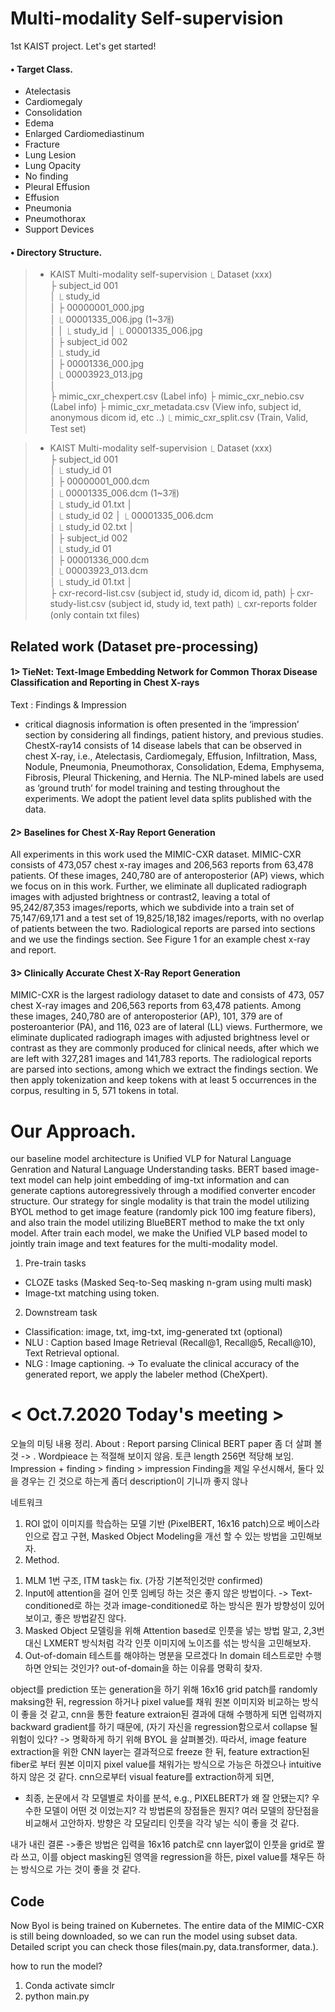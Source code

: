 
# Multi-modality Self-supervision
1st KAIST project.
Let's get started!


#### • Target Class.   
* Atelectasis  
* Cardiomegaly  
* Consolidation
* Edema
* Enlarged Cardiomediastinum
* Fracture
* Lung Lesion
* Lung Opacity
* No finding
* Pleural Effusion
* Effusion          
* Pneumonia    
* Pneumothorax 
* Support Devices

#### • Directory Structure.

> *  KAIST Multi-modality self-supervision <jpg version>
        ⎿ Dataset (xxx)                
            ├ subject_id 001         
            │   ⎿ study_id                   
            │       ├ 00000001_000.jpg           
            │       ⎿ 00001335_006.jpg (1~3개)           
            │
            │   ⎿ study_id 
            │       ⎿ 00001335_006.jpg  
            │
            ├ subject_id 002       
            │   ⎿ study_id                   
            │       ├ 00001336_000.jpg                 
            │       ⎿ 00003923_013.jpg                      
            │                                       
            ├ mimic_cxr_chexpert.csv (Label info)
            ├ mimic_cxr_nebio.csv (Label info)
            ├ mimic_cxr_metadata.csv (View info, subject id, anonymous dicom id, etc ..)
            ⎿ mimic_cxr_split.csv (Train, Valid, Test set)


> *  KAIST Multi-modality self-supervision <dicom version>
        ⎿ Dataset (xxx)                
            ├ subject_id 001         
            │   ⎿ study_id 01                 
            │       ├ 00000001_000.dcm           
            │       ⎿ 00001335_006.dcm (1~3개)           
            │   ⎿ study_id 01.txt
            │   
            │   ⎿ study_id 02
            │       ⎿ 00001335_006.dcm  
            │   ⎿ study_id 02.txt
            │   
            │
            ├ subject_id 002       
            │   ⎿ study_id 01                
            │       ├ 00001336_000.dcm                 
            │       ⎿ 00003923_013.dcm                      
            │   ⎿ study_id 01.txt
            │   
            ├ cxr-record-list.csv (subject id, study id, dicom id, path)
            ├ cxr-study-list.csv (subject id, study id, text path)
            ⎿ cxr-reports folder (only contain txt files)
 
## Related work (Dataset pre-processing)

#### 1> TieNet: Text-Image Embedding Network for Common Thorax Disease Classification and Reporting in Chest X-rays

Text : Findings & Impression
- critical diagnosis information is often presented in the ‘impression’ section by considering all findings, patient history, and previous studies. ChestX-ray14 consists of 14 disease labels that can be observed in chest X-ray, i.e., Atelectasis, Cardiomegaly, Effusion, Infiltration, Mass, Nodule, Pneumonia, Pneumothorax, Consolidation, Edema, Emphysema, Fibrosis, Pleural Thickening, and Hernia. The NLP-mined labels are used as ‘ground truth’ for model training and testing throughout the experiments. We adopt the patient level data splits published with the data.

#### 2> Baselines for Chest X-Ray Report Generation

All experiments in this work used the MIMIC-CXR dataset. MIMIC-CXR consists of 473,057 chest x-ray images and 206,563 reports from 63,478 patients. Of these images, 240,780 are of anteroposterior (AP) views, which we focus on in this work. Further, we eliminate all duplicated radiograph images with adjusted brightness or contrast2, leaving a total of 95,242/87,353 images/reports, which we subdivide into a train set of 75,147/69,171 and a test set of 19,825/18,182 images/reports, with no overlap of patients between the two. Radiological reports are parsed into sections and we use the findings section. See Figure 1 for an example chest x-ray and report.

#### 3> Clinically Accurate Chest X-Ray Report Generation

MIMIC-CXR is the largest radiology dataset to date and consists of 473, 057 chest X-ray images and 206,563 reports from 63,478 patients. Among these images, 240,780 are of anteroposterior (AP), 101, 379 are of posteroanterior (PA), and 116, 023 are of lateral (LL) views. Furthermore, we eliminate duplicated radiograph images with adjusted brightness level or contrast as they are commonly produced for clinical needs, after which we are left with 327,281 images and 141,783 reports. The radiological reports are parsed into sections, among which we extract the findings section. We then apply tokenization and keep tokens with at least 5 occurrences in the corpus, resulting in 5, 571 tokens in total.



# Our Approach.

our baseline model architecture is Unified VLP for Natural Language Genration and Natural Language Understanding tasks.
BERT based image-text model can help joint embedding of img-txt information and can generate captions autoregressively through a modified converter encoder structure.
Our strategy for single modality is that train the model utilizing BYOL method to get image feature (randomly pick 100 img feature fibers), and also train the model utilizing BlueBERT method to make the txt only model.
After train each model, we make the Unified VLP based model to jointly train image and text features for the multi-modality model.

1. Pre-train tasks
- CLOZE tasks (Masked Seq-to-Seq masking n-gram using multi mask)
- Image-txt matching using <CLS> token.

2. Downstream task
- Classification: image, txt, img-txt, img-generated txt (optional)
- NLU : Caption based Image Retrieval (Recall@1, Recall@5, Recall@10), Text Retrieval optional.
- NLG : Image captioning. -> To evaluate the clinical accuracy of the generated report, we apply the labeler method (CheXpert).



# < Oct.7.2020 Today's meeting >
오늘의 미팅 내용 정리.
About : Report parsing
Clinical BERT paper 좀 더 살펴 볼 것 -> . Wordpieace 는 적절해 보이지 않음.
토큰 length 256면 적당해 보임.
Impression + finding > finding > impression
Finding을 제일 우선시해서, 둘다 있을 경우는 긴 것으로 하는게 좀더 description이 기니까 좋지 않나

네트워크
1. ROI 없이 이미지를 학습하는 모델 기반 (PixelBERT, 16x16 patch)으로 베이스라인으로 잡고 구현, Masked Object Modeling을 개선 할 수 있는 방법을 고민해보자. 
2. Method. 
1) MLM 1번 구조, ITM task는 fix. (가장 기본적인것만 confirmed)
2) Input에 attention을 걸어 인풋 임베딩 하는 것은 좋지 않은 방법이다. -> Text-conditioned로 하는 것과 image-conditioned로 하는 방식은 뭔가 방향성이 있어 보이고, 좋은 방법같진 않다.
3) Masked Object 모델링을 위해 Attention based로 인풋을 넣는 방법 말고, 2,3번 대신 LXMERT 방식처럼 각각 인풋 이미지에 노이즈를 섞는 방식을 고민해보자. 
4) Out-of-domain 테스트를 해야하는 명분을 모르겠다 In domain 테스트로만 수행하면 안되는 것인가? out-of-domain을 하는 이유를 명확히 찾자.

object를 prediction 또는 generation을 하기 위해 16x16 grid patch를 randomly maksing한 뒤, regression 하거나 pixel value를 채워 원본 이미지와 비교하는 방식이 좋을 것 같고,
cnn을 통한 feature extraion된 결과에 대해 수행하게 되면 입력까지 backward gradient를 하기 때문에, (자기 자신을 regression함으로서 collapse 될 위험이 있다? -> 명확하게 하기 위해 BYOL 을 살펴볼것). 따라서,
image feature extraction을 위한 CNN layer는 결과적으로 freeze 한 뒤, feature extraction된 fiber로 부터 원본 이미지 pixel value를 채워가는 방식으로 가능은 하겠으나 intuitive 하지 않은 것 같다.
cnn으로부터 visual feature를 extraction하게 되면, 


* 최종, <A COMPARISON OF PRE-TRAINED VISION-AND-LANGUAGE MODELS FOR MULTIMODAL REPRESENTATION LEARNING ACROSS MEDICAL IMAGES AND REPORTS> 
논문에서 각 모델별로 차이를 분석, 
e.g., PIXELBERT가 왜 잘 안됐는지? 우수한 모델이 어떤 것 이었는지? 각 방법론의 장점들은 뭔지? 여러 모델의 장단점을 비교해서 고안하자. 방향은 각 모달리티 인풋을 각각 넣는 식이 좋을 것 같다.

내가 내린 결론 
->좋은 방법은 입력을 16x16 patch로 cnn layer없이 인풋을 grid로 짤라 쓰고, 이를 object masking된 영역을 regression을 하든, pixel value를 채우든 하는 방식으로 가는 것이 좋을 것 같다.

## Code

Now Byol is being trained on Kubernetes. The entire data of the MIMIC-CXR is still being downloaded, so we can run the model using subset data.
Detailed script you can check those files(main.py, data.transformer, data.).

how to run the model?
1. Conda activate simclr 
2. python main.py
